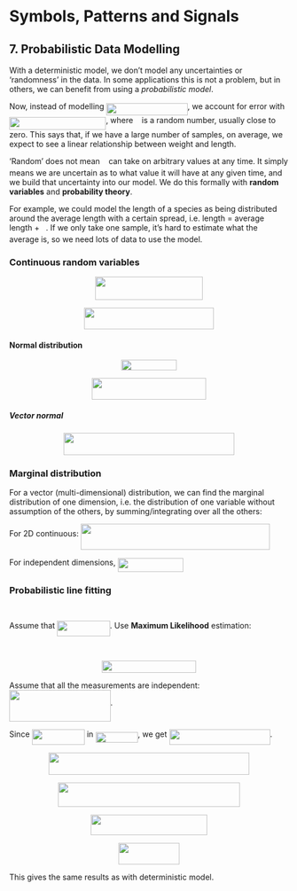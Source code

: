 # Symbols, Patterns and Signals

## 7. Probabilistic Data Modelling

With a deterministic model, we don’t model any uncertainties or ‘randomness’ in the data. In some applications this is not a problem, but in others, we can benefit from using a *probabilistic model*.

Now, instead of modelling <img src="https://rawgit.com/xsanda/SPS-notes/master//tex/d12d945985b54186e47b52d15438b151.svg?invert_in_darkmode" align=middle width=146.65068pt height=22.831379999999992pt/>, we account for error with <img src="https://rawgit.com/xsanda/SPS-notes/master//tex/68dd132c118c879031afc40cc18d69f3.svg?invert_in_darkmode" align=middle width=174.396255pt height=22.831379999999992pt/>, where <img src="https://rawgit.com/xsanda/SPS-notes/master//tex/8cd34385ed61aca950a6b06d09fb50ac.svg?invert_in_darkmode" align=middle width=7.6542015000000045pt height=14.155350000000013pt/> is a random number, usually close to zero. This says that, if we have a large number of samples, on average, we expect to see a linear relationship between weight and length.

‘Random’ does not mean <img src="https://rawgit.com/xsanda/SPS-notes/master//tex/8cd34385ed61aca950a6b06d09fb50ac.svg?invert_in_darkmode" align=middle width=7.6542015000000045pt height=14.155350000000013pt/> can take on arbitrary values at any time. It simply means we are uncertain as to what value it will have at any given time, and we build that uncertainty into our model. We do this formally with **random variables** and **probability theory**.

For example, we could model the length of a species as being distributed around the average length with a certain spread, i.e. length = average length + <img src="https://rawgit.com/xsanda/SPS-notes/master//tex/8cd34385ed61aca950a6b06d09fb50ac.svg?invert_in_darkmode" align=middle width=7.6542015000000045pt height=14.155350000000013pt/>. If we only take one sample, it’s hard to estimate what the average is, so we need lots of data to use the model.

### Continuous random variables

<p align="center"><img src="https://rawgit.com/xsanda/SPS-notes/master//tex/720a5b5576f0f1507079a57e66153a97.svg?invert_in_darkmode" align=middle width=194.0136pt height=41.27887499999999pt/></p>
<p align="center"><img src="https://rawgit.com/xsanda/SPS-notes/master//tex/cae57eae8983308d9d42b8f6a5c6b045.svg?invert_in_darkmode" align=middle width=234.4419pt height=39.61221pt/></p>

#### Normal distribution

<p align="center"><img src="https://rawgit.com/xsanda/SPS-notes/master//tex/c2d268812a5ab2872ca0246c248ddda5.svg?invert_in_darkmode" align=middle width=99.17985pt height=18.312359999999998pt/></p>
<p align="center"><img src="https://rawgit.com/xsanda/SPS-notes/master//tex/2c730eea83158095420d965fbd4a27ba.svg?invert_in_darkmode" align=middle width=205.81605pt height=39.789089999999995pt/></p>

##### Vector normal

<p align="center"><img src="https://rawgit.com/xsanda/SPS-notes/master//tex/796895e15022c9d1123603f4b7661394.svg?invert_in_darkmode" align=middle width=307.8768pt height=39.45249pt/></p>

### Marginal distribution

For a vector (multi-dimensional) distribution, we can find the marginal distribution of one dimension, i.e. the distribution of one variable without assumption of the others, by summing/integrating over all the others:

For 2D continuous: <img src="https://rawgit.com/xsanda/SPS-notes/master//tex/56c79c8ef85bfc677e63fe5b4f2fef69.svg?invert_in_darkmode" align=middle width=341.34655499999997pt height=46.53pt/>

For independent dimensions, <img src="https://rawgit.com/xsanda/SPS-notes/master//tex/d96e2a29a773f4a08bcf30bf75be0497.svg?invert_in_darkmode" align=middle width=118.08505499999998pt height=24.65792999999999pt/>

### Probabilistic line fitting

<p align="center"><img src="https://rawgit.com/xsanda/SPS-notes/master//tex/2b901397a6e8e33087d5878b8834fc4b.svg?invert_in_darkmode" align=middle width=174.40664999999998pt height=14.611871999999998pt/></p>

Assume that <img src="https://rawgit.com/xsanda/SPS-notes/master//tex/3454df22382541cf6ff82f66ff974486.svg?invert_in_darkmode" align=middle width=95.273805pt height=27.94572000000001pt/>. Use **Maximum Likelihood** estimation:

<p align="center"><img src="https://rawgit.com/xsanda/SPS-notes/master//tex/9089f0d09d53eb4efb42e99137b7f64f.svg?invert_in_darkmode" align=middle width=268.80809999999997pt height=16.438356pt/></p>
<p align="center"><img src="https://rawgit.com/xsanda/SPS-notes/master//tex/354e0d230f3b43d9b6d9c06bf5c4bdd2.svg?invert_in_darkmode" align=middle width=170.9037pt height=22.19184pt/></p>

Assume that all the measurements are independent: <img src="https://rawgit.com/xsanda/SPS-notes/master//tex/e162625f55a30198f65e22edd597908f.svg?invert_in_darkmode" align=middle width=182.611605pt height=56.82203999999998pt/>.

Since <img src="https://rawgit.com/xsanda/SPS-notes/master//tex/3454df22382541cf6ff82f66ff974486.svg?invert_in_darkmode" align=middle width=95.273805pt height=27.94572000000001pt/> in <img src="https://rawgit.com/xsanda/SPS-notes/master//tex/2a063846d27e5a2005b4a988e6f83357.svg?invert_in_darkmode" align=middle width=76.407705pt height=19.178279999999994pt/>, we get <img src="https://rawgit.com/xsanda/SPS-notes/master//tex/9b69b50c35ce9d5fc911459cef00022f.svg?invert_in_darkmode" align=middle width=182.095155pt height=27.94572000000001pt/>.

<p align="center"><img src="https://rawgit.com/xsanda/SPS-notes/master//tex/282e06b7d769ac49b38ed60c8ef27bf4.svg?invert_in_darkmode" align=middle width=361.3203pt height=39.789089999999995pt/></p>
<p align="center"><img src="https://rawgit.com/xsanda/SPS-notes/master//tex/068fc0653a43340fb868b78b076af64e.svg?invert_in_darkmode" align=middle width=327.69989999999996pt height=43.8966pt/></p>
<p align="center"><img src="https://rawgit.com/xsanda/SPS-notes/master//tex/b3b27c12ddaa3707f784ddea2552b1c9.svg?invert_in_darkmode" align=middle width=210.4608pt height=36.655409999999996pt/></p>
<p align="center"><img src="https://rawgit.com/xsanda/SPS-notes/master//tex/527f3486024ec87a07cc02b91f7320ef.svg?invert_in_darkmode" align=middle width=110.153175pt height=39.878685pt/></p>

This gives the same results as with deterministic model.